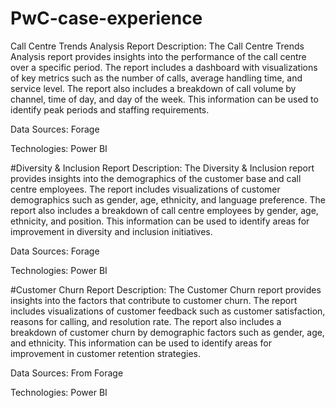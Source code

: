 # PwC-case-experience

Call Centre Trends Analysis Report
Description:
The Call Centre Trends Analysis report provides insights into the performance of the call centre over a specific period. The report includes a dashboard with visualizations of key metrics such as the number of calls, average handling time, and service level. The report also includes a breakdown of call volume by channel, time of day, and day of the week. This information can be used to identify peak periods and staffing requirements.

Data Sources:
Forage

Technologies:
Power BI

#Diversity & Inclusion Report
Description:
The Diversity & Inclusion report provides insights into the demographics of the customer base and call centre employees. The report includes visualizations of customer demographics such as gender, age, ethnicity, and language preference. The report also includes a breakdown of call centre employees by gender, age, ethnicity, and position. This information can be used to identify areas for improvement in diversity and inclusion initiatives.

Data Sources:
Forage

Technologies:
Power BI


#Customer Churn Report
Description:
The Customer Churn report provides insights into the factors that contribute to customer churn. The report includes visualizations of customer feedback such as customer satisfaction, reasons for calling, and resolution rate. The report also includes a breakdown of customer churn by demographic factors such as gender, age, and ethnicity. This information can be used to identify areas for improvement in customer retention strategies.

Data Sources:
From Forage

Technologies:
Power BI
